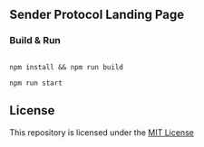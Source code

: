 ## Sender Protocol Landing Page

### Build & Run

```console

npm install && npm run build

npm run start

```

## License
This repository is licensed under the [MIT License](./LICENSE)
